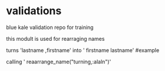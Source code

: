 # validations
blue kale validation repo for training

this modult is used for rearraging names

turns 'lastname ,firstname' into ' firstname lastname'
#example

calling ' reaarrange_name("turning,:alaln")'
